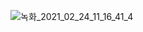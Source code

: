 ![녹화_2021_02_24_11_16_41_4](https://user-images.githubusercontent.com/65489223/108936784-d624bf00-7691-11eb-8665-7392be2c9607.gif)
